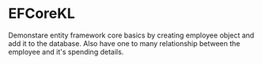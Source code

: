 # EFCoreKL
Demonstare entity framework core basics by creating employee object and add it to the database. Also have one to many relationship between the employee and it's spending details.
